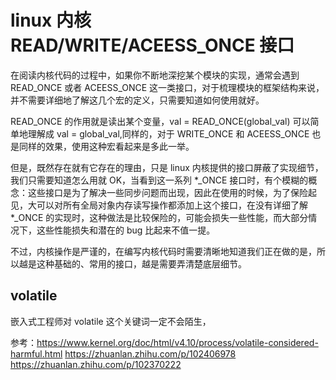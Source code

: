 # linux 内核 READ/WRITE/ACEESS_ONCE 接口
在阅读内核代码的过程中，如果你不断地深挖某个模块的实现，通常会遇到 READ_ONCE 或者 ACEESS_ONCE 这一类接口，对于梳理模块的框架结构来说，并不需要详细地了解这几个宏的定义，只需要知道如何使用就好。  

READ_ONCE 的作用就是读出某个变量，val = READ_ONCE(global_val) 可以简单地理解成 val = global_val,同样的，对于 WRITE_ONCE 和 ACEESS_ONCE 也是同样的效果，使用这种宏看起来是多此一举。  

但是，既然存在就有它存在的理由，只是 linux 内核提供的接口屏蔽了实现细节，我们只需要知道怎么用就 OK，当看到这一系列 \*_ONCE 接口时，有个模糊的概念：这些接口是为了解决一些同步问题而出现，因此在使用的时候，为了保险起见，大可以对所有全局对象内存读写操作都添加上这个接口，在没有详细了解 \*_ONCE 的实现时，这种做法是比较保险的，可能会损失一些性能，而大部分情况下，这些性能损失和潜在的 bug 比起来不值一提。  

不过，内核操作是严谨的，在编写内核代码时需要清晰地知道我们正在做的是，所以越是这种基础的、常用的接口，越是需要弄清楚底层细节。 

## volatile
嵌入式工程师对 volatile 这个关键词一定不会陌生，





参考：https://www.kernel.org/doc/html/v4.10/process/volatile-considered-harmful.html
https://zhuanlan.zhihu.com/p/102406978
https://zhuanlan.zhihu.com/p/102370222



